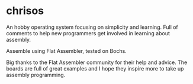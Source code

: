 chrisos
=======

An hobby operating system focusing on simplicity and learning. Full of comments to help new programmers get involved in learning about assembly.

Assemble using Flat Assembler, tested on Bochs.

Big thanks to the Flat Assembler community for their help and advice. The boards are full of great examples and I hope they inspire more to take up assembly programming.
